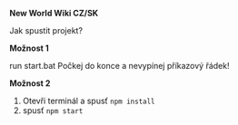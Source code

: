 **New World Wiki CZ/SK**

Jak spustit projekt?

**Možnost 1**

run start.bat
Počkej do konce a nevypínej příkazový řádek!

**Možnost 2**

1. Otevři terminál a spusť `npm install`
2. spusť `npm start`
